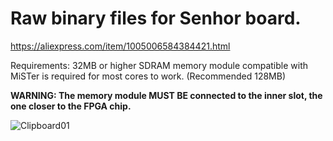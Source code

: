 # Raw binary files for Senhor board.


https://aliexpress.com/item/1005006584384421.html

Requirements: 32MB or higher SDRAM memory module compatible with MiSTer is required for most cores to work. (Recommended 128MB)

**WARNING: The memory module MUST BE connected to the inner slot, the one closer to the FPGA chip.** 


![Clipboard01](https://github.com/user-attachments/assets/5d5292ab-acc2-4b75-9715-01001581ac89)
